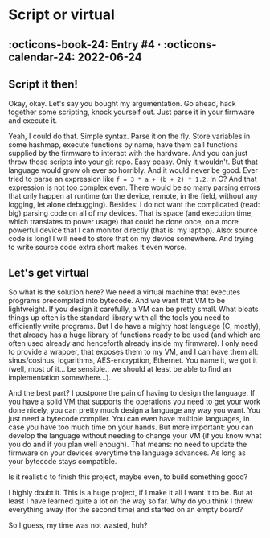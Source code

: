 # Script or virtual
:octicons-book-24: Entry \#4 ·
:octicons-calendar-24: 2022-06-24
---

## Script it then!
Okay, okay. Let's say you bought my argumentation. Go ahead, hack together some 
scripting, knock yourself out. Just parse it in your firmware and execute it.

Yeah, I could do that. Simple syntax. Parse it on the fly. Store variables in 
some hashmap, execute functions by name, have them call functions supplied by the 
firmware to interact with the hardware. And you can just throw those scripts 
into your git repo. Easy peasy. Only it wouldn't. But that language would 
grow oh ever so horribly. And it would never be good. Ever tried to parse an 
expression like `f = 3 * a + (b + 2) * 1.2`. In C? And that expression is not too 
complex even. There would be so many parsing errors that only happen at runtime
(on the device, remote, in the field, without any logging, let alone debugging).
Besides: I do not want the complicated (read: big) parsing code on all of my devices. 
That is space (and execution time, which translates to power usage) that could be 
done once, on a more powerful device that I can monitor directly (that is: my laptop).
Also: source code is long! I will need to store that on my device somewhere.
And trying to write source code extra short makes it even worse.

## Let's get virtual
So what is the solution here? We need a virtual machine that executes programs 
precompiled into bytecode. And we want that VM to be lightweight. If you design 
it carefully, a VM can be pretty small. What bloats things up often is the 
standard library with all the tools you need to efficiently write programs.
But I do have a mighty host language (C, mostly), that already has a huge 
library of functions ready to be used (and which are often used already and 
henceforth already inside my firmware). I only need to provide a wrapper, that 
exposes them to my VM, and I can have them all: sinus/cosinus, logarithms, 
AES-encryption, Ethernet. You name it, we got it (well, most of it... be sensible.. 
we should at least be able to find an implementation somewhere...).

And the best part? I postpone the pain of having to design the language. If you 
have a solid VM that supports the operations you need to get your work done nicely, 
you can pretty much design a language any way you want. You just need a bytecode 
compiler. You can even have multiple languages, in case you have too much time on 
your hands. But more important: you can develop the language without needing to 
change your VM (if you know what you do and if you plan well enough). That means: 
no need to update the firmware on your devices everytime the language advances.
As long as your bytecode stays compatible.

Is it realistic to finish this project, maybe even, to build something good?

I highly doubt it. This is a huge project, if I make it all I want it to be. 
But at least I have learned quite a lot on the way so far. Why do you think 
I threw everything away (for the second time) and started on an empty board?

So I guess, my time was not wasted, huh?
